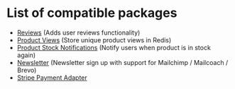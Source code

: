 # List of compatible packages

-   [Reviews](https://github.com/dystcz/dystore-reviews) (Adds user reviews functionality)
-   [Product Views](https://github.com/dystcz/dystore-product-views)
    (Store unique product views in Redis)
-   [Product Stock Notifications](https://github.com/dystcz/dystore-product-notifications)
    (Notify users when product is in stock again)
-   [Newsletter](https://github.com/dystcz/dystore-newsletter)
    (Newsletter sign up with support for Mailchimp / Mailcoach / Brevo)
-   [Stripe Payment Adapter](https://github.com/dystcz/dystore-stripe)
    <!-- -   [Mollie Payment Adapter](https://github.com/pixelpillow/lunar-api-mollie-adapter) -->
    <!-- - [PayPal Adapter](https://github.com/dystcz/dystore-paypal) [🚧] -->
